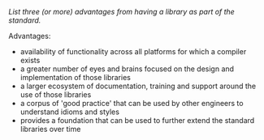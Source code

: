 _List three (or more) advantages from having a library as part of the standard._

Advantages:
* availability of functionality across all platforms for which a compiler exists
* a greater number of eyes and brains focused on the design and implementation of those libraries
* a larger ecosystem of documentation, training and support around the use of those libraries
* a corpus of 'good practice' that can be used by other engineers to understand idioms and styles
* provides a foundation that can be used to further extend the standard libraries over time
